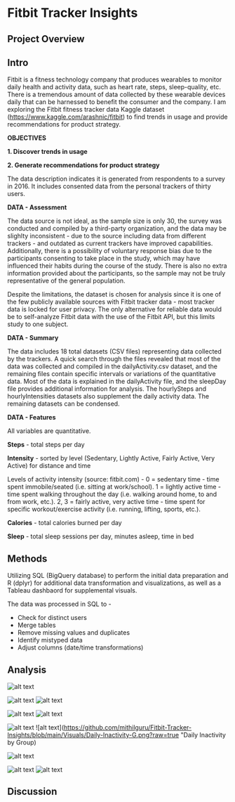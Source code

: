 # Fitbit Tracker Insights
## Project Overview



## Intro

Fitbit is a fitness technology company that produces wearables to monitor daily health and activity data, such as heart rate, steps, sleep-quality, etc. There is a tremendous amount of data collected by these wearable devices daily that can be harnessed to benefit the consumer and the company. I am exploring the Fitbit fitness tracker data Kaggle dataset (https://www.kaggle.com/arashnic/fitbit) to find trends in usage and provide recommendations for product strategy. 

**OBJECTIVES**

**1. Discover trends in usage**

**2. Generate recommendations for product strategy**

The data description indicates it is generated from respondents to a survey in 2016. It includes consented data from the personal trackers of thirty users.

**DATA - Assessment**

The data source is not ideal, as the sample size is only 30, the survey was conducted and compiled by a third-party organization, and the data may be slighlty inconsistent - due to the source including data from different trackers - and outdated as current trackers have improved capabilities. Additionally, there is a possibility of voluntary response bias due to the participants consenting to take place in the study, which may have influenced their habits during the course of the study. There is also no extra information provided about the participants, so the sample may not be truly representative of the general population.

Despite the limitations, the dataset is chosen for analysis since it is one of the few publicly available sources with Fitbit tracker data - most tracker data is locked for user privacy. The only alternative for reliable data would be to self-analyze Fitbit data with the use of the Fitbit API, but this limits study to one subject. 

**DATA - Summary**

The data includes 18 total datasets (CSV files) representing data collected by the trackers. A quick search through the files revealed that most of the data was collected and compiled in the dailyActivity.csv dataset, and the remaining files contain specific intervals or variations of the quantitative data. Most of the data is explained in the dailyActivity file, and the sleepDay file provides additional information for analysis. The hourlySteps and hourlyIntensities datasets also supplement the daily activity data. The remaining datasets can be condensed. 

**DATA - Features** 

All variables are quantitative.

**Steps** - total steps per day

**Intensity** - sorted by level (Sedentary, Lightly Active, Fairly Active, Very Active) for distance and time

Levels of activity intensity (source: fitbit.com) - 
0 = sedentary time - time spent immobile/seated (i.e. sitting at work/school).
1 = lightly active time - time spent walking throughout the day (i.e. walking around home, to and from work, etc.).
2, 3 = fairly active, very active time - time spent for specific workout/exercise activity (i.e. running, lifting, sports, etc.).

**Calories** - total calories burned per day

**Sleep** - total sleep sessions per day, minutes asleep, time in bed

## Methods 

Utilizing SQL (BigQuery database) to perform the initial data preparation and R (dplyr) for additional data transformation and visualizations, as well as a Tableau dashbaord for supplemental visuals.

The data was processed in SQL to - 
* Check for distinct users
* Merge tables
* Remove missing values and duplicates
* Identify mistyped data
* Adjust columns (date/time transformations)

## Analysis

![alt text](https://github.com/mithilguru/Fitbit-Tracker-Insights/blob/main/Visuals/Usage-DoW.png?raw=true "Total Logs by Day of Week")

![alt text](https://github.com/mithilguru/Fitbit-Tracker-Insights/blob/main/Visuals/Distributions1.png?raw=true "Daily Activity Distributions")
![alt text](https://github.com/mithilguru/Fitbit-Tracker-Insights/blob/main/Visuals/Distributions2.png?raw=true "Remaining Daily Distributions")

![alt text](https://github.com/mithilguru/Fitbit-Tracker-Insights/blob/main/Visuals/Steps-Wk.png?raw=true "Average Steps during Week")
![alt text](https://github.com/mithilguru/Fitbit-Tracker-Insights/blob/main/Visuals/Activity-Intensity-Wk.png?raw=true "Activity Intensity during Week")

![alt text](https://github.com/mithilguru/Fitbit-Tracker-Insights/blob/main/Visuals/Daily-Intense-Activity-G1.png?raw=true "Daily Intense Activity by Group")
![alt text](https://github.com/mithilguru/Fitbit-Tracker-Insights/blob/main/Visuals/Daily-Inactivity-G.png?raw=true "Daily Inactivity by Group)

![alt text](https://github.com/mithilguru/Fitbit-Tracker-Insights/blob/main/Visuals/Corrplot.png?raw=true "Correlation Plot")

![alt text](https://github.com/mithilguru/Fitbit-Tracker-Insights/blob/main/Visuals/Daily-Steps-vs-Cals.png?raw=true "Daily Steps vs Calories")
![alt text](https://github.com/mithilguru/Fitbit-Tracker-Insights/blob/main/Visuals/Daily-Steps-vs-Sleep.png?raw=true "Daily Steps vs Sleep")


## Discussion
